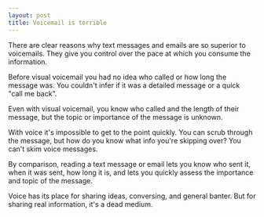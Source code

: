 ```yaml
---
layout: post
title: Voicemail is terrible
---
```

There are clear reasons why text messages and emails are so superior to voicemails. They give you control over the pace at which you consume the information.

Before visual voicemail you had no idea who called or how long the message was. You couldn't infer if it was a detailed message or a quick "call me back".

Even with visual voicemail, you know who called and the length of their message, but the topic or importance of the message is unknown.

With voice it's impossible to get to the point quickly. You can scrub through the message, but how do you know what info you're skipping over? You can't skim voice messages.

By comparison, reading a text message or email lets you know who sent it, when it was sent, how long it is, and lets you quickly assess the importance and topic of the message.

Voice has its place for sharing ideas, conversing, and general banter. But for sharing real information, it's a dead medium.
